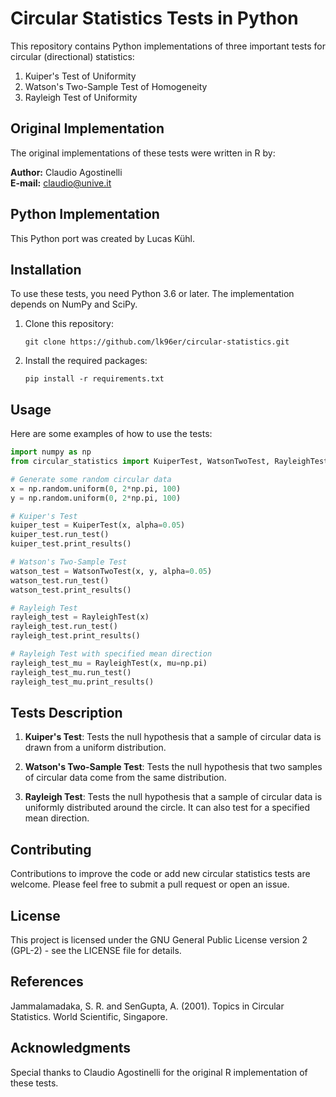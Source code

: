 # Circular Statistics Tests in Python

This repository contains Python implementations of three important tests for circular (directional) statistics:

1. Kuiper's Test of Uniformity
2. Watson's Two-Sample Test of Homogeneity
3. Rayleigh Test of Uniformity


## Original Implementation

The original implementations of these tests were written in R by:

**Author:** Claudio Agostinelli  
**E-mail:** claudio@unive.it

## Python Implementation

This Python port was created by Lucas Kühl.

## Installation

To use these tests, you need Python 3.6 or later. The implementation depends on NumPy and SciPy.

1. Clone this repository:
   ```
   git clone https://github.com/lk96er/circular-statistics.git
   ```

2. Install the required packages:
   ```
   pip install -r requirements.txt
   ```

## Usage

Here are some examples of how to use the tests:

```python
import numpy as np
from circular_statistics import KuiperTest, WatsonTwoTest, RayleighTest

# Generate some random circular data
x = np.random.uniform(0, 2*np.pi, 100)
y = np.random.uniform(0, 2*np.pi, 100)

# Kuiper's Test
kuiper_test = KuiperTest(x, alpha=0.05)
kuiper_test.run_test()
kuiper_test.print_results()

# Watson's Two-Sample Test
watson_test = WatsonTwoTest(x, y, alpha=0.05)
watson_test.run_test()
watson_test.print_results()

# Rayleigh Test
rayleigh_test = RayleighTest(x)
rayleigh_test.run_test()
rayleigh_test.print_results()

# Rayleigh Test with specified mean direction
rayleigh_test_mu = RayleighTest(x, mu=np.pi)
rayleigh_test_mu.run_test()
rayleigh_test_mu.print_results()
```

## Tests Description

1. **Kuiper's Test**: Tests the null hypothesis that a sample of circular data is drawn from a uniform distribution.

2. **Watson's Two-Sample Test**: Tests the null hypothesis that two samples of circular data come from the same distribution.

3. **Rayleigh Test**: Tests the null hypothesis that a sample of circular data is uniformly distributed around the circle. It can also test for a specified mean direction.

## Contributing

Contributions to improve the code or add new circular statistics tests are welcome. Please feel free to submit a pull request or open an issue.

## License

This project is licensed under the GNU General Public License version 2 (GPL-2) - see the LICENSE file for details.

## References

Jammalamadaka, S. R. and SenGupta, A. (2001). Topics in Circular Statistics. World Scientific, Singapore.


## Acknowledgments

Special thanks to Claudio Agostinelli for the original R implementation of these tests.
